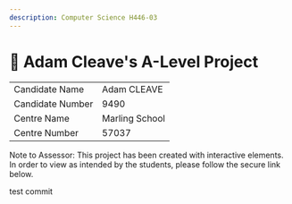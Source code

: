 ```yaml
---
description: Computer Science H446-03
---
```


# 🥶 Adam Cleave's A-Level Project

|                  |                |
| ---------------- | -------------- |
| Candidate Name   | Adam CLEAVE    |
| Candidate Number | 9490           |
| Centre Name      | Marling School |
| Centre Number    | 57037          |

Note to Assessor: This project has been created with interactive elements. In order to view as intended by the students, please follow the secure link below.

test commit
